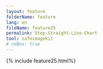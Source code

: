 ```yaml
---
layout: feature
folderName: feature
lang: en
fileName: feature25
permalink: Step-Straight-Line-Chart
tool: safeimagekit
# noBox: true
---
```

{% include feature25.html%}